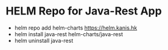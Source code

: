 # HELM Repo for Java-Rest App
  - helm repo add helm-charts https://helm.kanis.hk
  - helm install java-rest helm-charts/java-rest
  - helm uninstall java-rest
